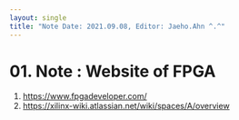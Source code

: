 ```yaml
---
layout: single
title: "Note Date: 2021.09.08, Editor: Jaeho.Ahn ^.^"
---
```


# 01. Note : Website of FPGA 

1.  https://www.fpgadeveloper.com/
2.  https://xilinx-wiki.atlassian.net/wiki/spaces/A/overview


